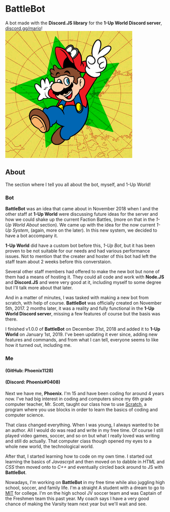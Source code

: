 # BattleBot
A bot made with the **Discord.JS library** for the **1-Up World Discord server**, [discord.gg/mario](discord.gg/mario)!
![1-Up World Image](/images/1-Up-World-Image.png)

## About
The section where I tell you all about the bot, myself, and 1-Up World!
### Bot
**BattleBot** was an idea that came about in November 2018 when I and the other staff at **1-Up World** were discussing future ideas for the server and how we could shake up the current Faction Battles, (more on that in the *1-Up World About* section). We came up with the idea for the now current *1-Up System*, (again, more on the later). In this new system, we decided to have a bot accompany it. 

**1-Up World** did have a custom bot before this, *1-Up Bot*, but it has been proven to be not suitable for our needs and had various performance issues. Not to mention that the creater and hoster of this bot had left the staff team about 2 weeks before this converstaion.

Several other staff members had offered to make the new bot but none of them had a means of hosting it. They could all code and work with **Node.JS** and **Discord.JS** and were very good at it, including myself to some degree but I'll talk more about that later.

And in a matter of minutes, I was tasked with making a new bot from scratch, with help of course. **BattleBot** was officially created on November 5th, 2017. 2 months later, it was a reality and fully functional in the **1-Up World Discord server**, missing a few features of course but the basis was there.

I finished v1.0.0 of **BattleBot** on December 31st, 2018 and added it to **1-Up World** on January 1st, 2019. I've been updating it ever since, adding new features and commands, and from what I can tell, everyone seems to like how it turned out, including me.

### Me
#### (GitHub: Phoenix1128)
#### (Discord: Phoenix#0408)
Next we have me, **Phoenix**. I'm 15 and have been coding for around 4 years now. I've had big interest in coding and computers since my 6th grade computer teacher, Mr. Scott, taught our class how to use [Scratch](https://scratch.mit.edu/), a program where you use blocks in order to learn the basics of coding and computer science.

That class changed everything. When I was young, I always wanted to be an author. All I would do was read and write in my free time. Of course I still played video games, soccer, and so on but what I really loved was writing and still do actually. That computer class though opened my eyes to a whole new world, the technological world.

After that, I started learning how to code on my own time. I started out learning the basics of *Javascrpit* and then moved on to dabble in *HTML* and *CSS* then moved onto to *C++* and eventually circled back around to JS with **BattleBot**.

Nowadays, I'm working on **BattleBot** in my free time while also juggling high school, soccer, and family life. I'm a straight A student with a dream to go to [MIT](https://mit.edu/) for college. I'm on the high school JV soccer team and was Captain of the Freshmen team this past year. My coach says I have a very good chance of making the Varsity team next year but we'll wait and see.
